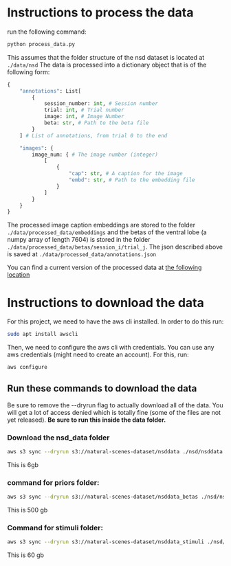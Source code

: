 # Instructions to process the data
run the following command:
```bash
python process_data.py
```
This assumes that the folder structure of the nsd dataset is located at ``./data/nsd``
The data is processed into a dictionary object that is of the following form:
```python
{
    "annotations": List[
        {
            session_number: int, # Session number
            trial: int, # Trial number
            image: int, # Image Number
            beta: str, # Path to the beta file
        }
    ] # List of annotations, from trial 0 to the end

    "images": {
        image_num: { # The image number (integer)
            [
                {
                    "cap": str, # A caption for the image
                    "embd": str, # Path to the embedding file 
                }
            ]
        }
    }
}

```
The processed image caption embeddings are stored to the folder ``./data/processed_data/embeddings`` and the betas of the ventral lobe (a numpy array of length 7604) is stored in the folder ``./data/processed_data/betas/session_i/trial_j``. The json described above is saved at ``./data/processed_data/annotations.json``

You can find a current version of the processed data at [the following location](https://drive.google.com/file/d/1Xg_1bnFIiKy8jeAUI3qxJ_Ph9dxlaBfs/view?usp=sharing)
# Instructions to download the data

For this project, we need to have the aws cli installed. In order to do this run:
```bash
sudo apt install awscli
```

Then, we need to configure the aws cli with credentials. You can use any aws credentials (might need to create an account). For this, run:
```bash
aws configure
```

## Run these commands to download the data
Be sure to remove the --dryrun flag to actually download all of the data. You will get a lot of access denied which is totally fine (some of the files are not yet released).
**Be sure to run this inside the data folder.**

### Download the nsd_data folder
```bash
aws s3 sync --dryrun s3://natural-scenes-dataset/nsddata ./nsd/nsddata --exclude "*func1mm*" --exclude "*subj02*" --exclude "*subj03*" --exclude "*subj04*" --exclude "*subj05*" --exclude "*subj06*" --exclude "*subj07*" --exclude "*subj08*"
```
This is 6gb

### command for priors folder:
```bash
aws s3 sync --dryrun s3://natural-scenes-dataset/nsddata_betas ./nsd/nsddata_betas --exclude "*func1mm*" --exclude "*subj02*" --exclude "*subj03*" --exclude "*subj04*" --exclude "*subj05*" --exclude "*subj06*" --exclude "*subj07*" --exclude "*subj08*"
```
This is 500 gb

### Command for stimuli folder:
```bash
aws s3 sync --dryrun s3://natural-scenes-dataset/nsddata_stimuli ./nsd/nsddata_stimuli --exclude "*func1mm*" --exclude "*subj02*" --exclude "*subj03*" --exclude "*subj04*" --exclude "*subj05*" --exclude "*subj06*" --exclude "*subj07*" --exclude "*subj08*"
```
This is 60 gb
